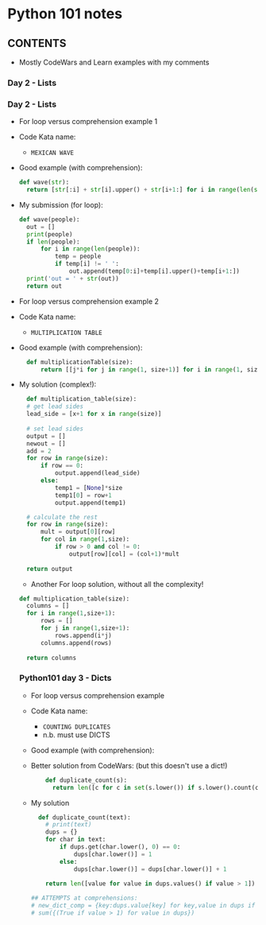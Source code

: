 # Python 101 notes

## CONTENTS
- Mostly CodeWars and Learn examples with my comments
### Day 2 - Lists


### Day 2 - Lists
- For loop versus comprehension example 1
- Code Kata name:
  - `MEXICAN WAVE`
- Good example (with comprehension):
  ```Python
  def wave(str):
    return [str[:i] + str[i].upper() + str[i+1:] for i in range(len(str)) if str[i].isalpha()]
  ```
- My submission (for loop):
  ```Python
  def wave(people):
    out = []
    print(people)
    if len(people):
        for i in range(len(people)):
            temp = people
            if temp[i] != ' ':
                out.append(temp[0:i]+temp[i].upper()+temp[i+1:])
    print('out = ' + str(out))
    return out
  ``` 

- For loop versus comprehension example 2
- Code Kata name: 
  - `MULTIPLICATION TABLE`
- Good example (with comprehension):
  ```Python
    def multiplicationTable(size):
        return [[j*i for j in range(1, size+1)] for i in range(1, size+1)]
  ```
- My solution (complex!):
  ```Python
    def multiplication_table(size):
    # get lead sides
    lead_side = [x+1 for x in range(size)]
    
    # set lead sides
    output = []
    newout = []
    add = 2
    for row in range(size):
        if row == 0:
            output.append(lead_side)
        else:
            temp1 = [None]*size
            temp1[0] = row+1
            output.append(temp1)

    # calculate the rest
    for row in range(size):
        mult = output[0][row]
        for col in range(1,size):
            if row > 0 and col != 0:
                output[row][col] = (col+1)*mult 
    
    return output
  ```
  - Another For loop solution, without all the complexity!
  ```Python
  def multiplication_table(size):
    columns = []
    for i in range(1,size+1):
        rows = []
        for j in range(1,size+1):
            rows.append(i*j)
        columns.append(rows)
        
    return columns
  ```

  ### Python101 day 3 - Dicts
  - For loop versus comprehension example 
  - Code Kata name:
    - `COUNTING DUPLICATES`
    - n.b. must use DICTS
  - Good example (with comprehension):

  - Better solution from CodeWars: (but this doesn't use a dict!)
    ```Python
        def duplicate_count(s):
          return len([c for c in set(s.lower()) if s.lower().count(c)>1])
    ```

  - My solution
    ```Python
      def duplicate_count(text):
        # print(text)
        dups = {}
        for char in text:
            if dups.get(char.lower(), 0) == 0:
                dups[char.lower()] = 1
            else:
                dups[char.lower()] = dups[char.lower()] + 1
            
        return len([value for value in dups.values() if value > 1])

    ## ATTEMPTS at comprehensions:
    # new_dict_comp = {key:dups.value[key] for key,value in dups if dups.value[key] > 0}
    # sum({(True if value > 1) for value in dups})
    ```